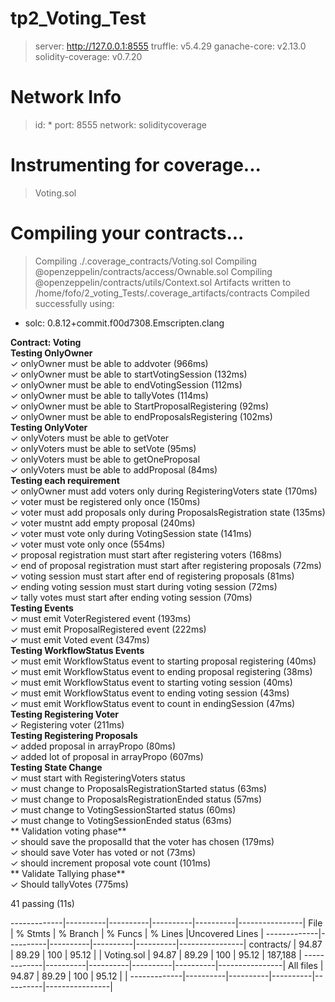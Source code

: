 # tp2_Voting_Test
> server:            http://127.0.0.1:8555
> truffle:           v5.4.29
> ganache-core:      v2.13.0
> solidity-coverage: v0.7.20

Network Info
============
> id:      *
> port:    8555
> network: soliditycoverage

Instrumenting for coverage...
=============================
> Voting.sol

Compiling your contracts...
===========================
> Compiling ./.coverage_contracts/Voting.sol
> Compiling @openzeppelin/contracts/access/Ownable.sol
> Compiling @openzeppelin/contracts/utils/Context.sol
> Artifacts written to /home/fofo/2_voting_Tests/.coverage_artifacts/contracts
> Compiled successfully using:
   - solc: 0.8.12+commit.f00d7308.Emscripten.clang

  **Contract: Voting**<br>
                   **Testing OnlyOwner** <br>
      ✓ onlyOwner must be able to addvoter (966ms) <br>
      ✓ onlyOwner must be able to startVotingSession (132ms) <br>
      ✓ onlyOwner must be able to endVotingSession (112ms) <br>
      ✓ onlyOwner must be able to tallyVotes (114ms) <br>
      ✓ onlyOwner must be able to StartProposalRegistering (92ms)  <br>
      ✓ onlyOwner must be able to endProposalsRegistering (102ms)    <br>
                    **Testing OnlyVoter**<br>
      ✓ onlyVoters must be able to getVoter <br>
      ✓ onlyVoters must be able to setVote (95ms) <br>
      ✓ onlyVoters must be able to getOneProposal <br>
      ✓ onlyVoters must be able to addProposal (84ms) <br>
                    **Testing each requirement**  <br>
      ✓ onlyOwner must add voters only during RegisteringVoters state (170ms)  <br>
      ✓ voter must be registered only once (150ms)  <br>
      ✓ voter must add proposals only during ProposalsRegistration state (135ms)  <br>
      ✓ voter mustnt add empty proposal (240ms)  <br>
      ✓ voter must vote only during VotingSession state (141ms)  <br>
      ✓ voter must vote only once (554ms) <br>
      ✓ proposal registration must start after registering voters (168ms) <br>
      ✓ end of proposal registration must start after registering proposals (72ms) <br>
      ✓ voting session must start after end of registering proposals (81ms) <br>
      ✓ ending voting session must start during voting session (72ms) <br>
      ✓ tally votes must start after ending voting session (70ms) <br>
                     **Testing Events** <br>
      ✓ must emit VoterRegistered event (193ms) <br>
      ✓ must emit ProposalRegistered event (222ms) <br>
      ✓ must emit Voted event (347ms) <br>
                     **Testing WorkflowStatus Events**  <br>
      ✓ must emit WorkflowStatus event to starting proposal registering (40ms) <br>
      ✓ must emit  WorkflowStatus event to ending proposal registering (38ms) <br>
      ✓ must emit WorkflowStatus event to starting voting session (40ms) <br>
      ✓ must emit WorkflowStatus event to ending voting session (43ms) <br>
      ✓ must emit WorkflowStatus event to count in endingSession (47ms) <br>
                     **Testing Registering Voter** <br>
      ✓ Registering voter (211ms) <br>
                     **Testing Registering Proposals** <br>
      ✓ added proposal in arrayPropo (80ms) <br>
      ✓ added lot of proposal in arrayPropo (607ms) <br>
                     **Testing State Change** <br>
      ✓ must start with RegisteringVoters status <br>
      ✓ must change to ProposalsRegistrationStarted status (63ms) <br>
      ✓ must change to ProposalsRegistrationEnded status (57ms) <br>
      ✓ must change to VotingSessionStarted status (60ms) <br>
      ✓ must change to VotingSessionEnded status (63ms) <br>
                    ** Validation voting phase** <br>
      ✓ should save the proposalId that the voter has chosen (179ms) <br>
      ✓ should save Voter has voted or not (73ms) <br>
      ✓ should increment proposal vote count (101ms) <br>
                    ** Validate Tallying phase** <br>
      ✓ Should tallyVotes (775ms) <br>


  41 passing (11s) <br>

-------------|----------|----------|----------|----------|----------------|
File         |  % Stmts | % Branch |  % Funcs |  % Lines |Uncovered Lines |
-------------|----------|----------|----------|----------|----------------|
 contracts/  |    94.87 |    89.29 |      100 |    95.12 |                |
  Voting.sol |    94.87 |    89.29 |      100 |    95.12 |        187,188 |
-------------|----------|----------|----------|----------|----------------|
All files    |    94.87 |    89.29 |      100 |    95.12 |                |
-------------|----------|----------|----------|----------|----------------|
